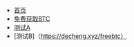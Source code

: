 * [首页](/)
* [免费获取BTC](https://github.com/de-cheng/blockchainlittlebook.com/blob/master/freebtc/README.md)
* [测试A](https://decheng.xyz/freebtc/README.md)
* [测试B]（https://decheng.xyz/freebtc）
